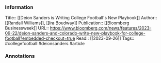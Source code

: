 
### Information
Title:: [[Deion Sanders is Writing College Football's New Playbook]]
Author:: [[Randall Williams]], [[Ira Boudway]]
Publication:: [[Bloomberg Businessweek]]
URL:: https://www.bloomberg.com/news/features/2023-09-22/deion-sanders-and-colorado-write-new-playbook-for-college-football?embedded-checkout=true
Read:: [[2023-09-26]]
Tags:: #collegefootball #deionsanders
#article

### Annotations
